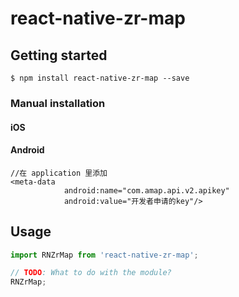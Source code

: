 
# react-native-zr-map

## Getting started

`$ npm install react-native-zr-map --save`


### Manual installation


#### iOS



#### Android

```
//在 application 里添加
<meta-data
            android:name="com.amap.api.v2.apikey"
            android:value="开发者申请的key"/>
```


## Usage
```javascript
import RNZrMap from 'react-native-zr-map';

// TODO: What to do with the module?
RNZrMap;
```
  